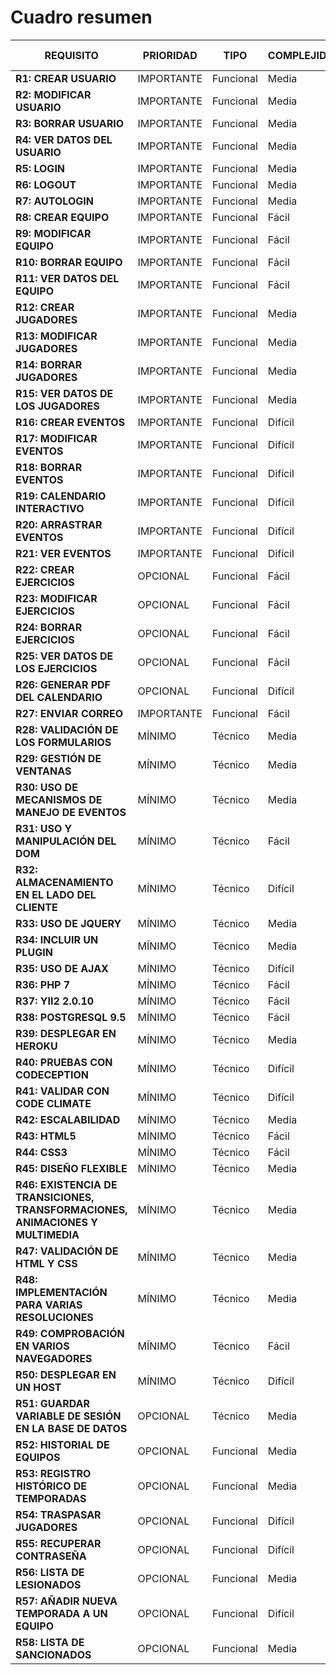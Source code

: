 Cuadro resumen
====================
| **REQUISITO** | **PRIORIDAD** | **TIPO** | **COMPLEJIDAD** | **ENTREGA PLANIFICADA** | **ENTREGA REALIZADA** | **Nº ISSUE** |
| ----------    | ----------    | -------- | -------------   | ---------               | -----------           | ---------- |
| **R1: CREAR USUARIO** | IMPORTANTE | Funcional | Media | v1  | v1  | 1 |
| **R2: MODIFICAR USUARIO** | IMPORTANTE | Funcional | Media | v1 | v1 | 2 |
| **R3: BORRAR USUARIO** | IMPORTANTE | Funcional | Media | v1 | v1 | 3 |
| **R4: VER DATOS DEL USUARIO** | IMPORTANTE | Funcional | Media | v1 | v1 | 4 |
| **R5: LOGIN** | IMPORTANTE | Funcional | Media | v1 | v1 | 5 |
| **R6: LOGOUT** | IMPORTANTE | Funcional | Media | v1 | v1 | 6 |
| **R7: AUTOLOGIN** | IMPORTANTE | Funcional | Media | v1 | v1 | 7 |
| **R8: CREAR EQUIPO** | IMPORTANTE | Funcional | Fácil | v1 | v1 | 8 |
| **R9: MODIFICAR EQUIPO** | IMPORTANTE | Funcional | Fácil | v1 | v1 | 9 |
| **R10: BORRAR EQUIPO** | IMPORTANTE | Funcional | Fácil | v1 | v1 | 10 |
| **R11: VER DATOS DEL EQUIPO** | IMPORTANTE | Funcional | Fácil | v1 | v1 | 11 |
| **R12: CREAR JUGADORES** | IMPORTANTE | Funcional | Media | v2 | v1 | 19 |
| **R13: MODIFICAR JUGADORES** | IMPORTANTE | Funcional | Media | v2 | v1 | 20 |
| **R14: BORRAR JUGADORES** | IMPORTANTE | Funcional | Media | v2 | v1 | 21 |
| **R15: VER DATOS DE LOS JUGADORES** | IMPORTANTE | Funcional | Media | v2 | v1 | 22 |
| **R16: CREAR EVENTOS** | IMPORTANTE | Funcional | Difícil | v3 | v2 | 28 |
| **R17: MODIFICAR EVENTOS** | IMPORTANTE | Funcional | Difícil | v3 | v2 | 29 |
| **R18: BORRAR EVENTOS** | IMPORTANTE | Funcional | Difícil | v3 | v2 | 30 |
| **R19: CALENDARIO INTERACTIVO** | IMPORTANTE | Funcional | Difícil | v3 | v3 | 31 |
| **R20: ARRASTRAR EVENTOS** | IMPORTANTE | Funcional | Difícil | v3 | v3 | 32 |
| **R21: VER EVENTOS** | IMPORTANTE | Funcional | Difícil | v3 | v2 | 33 |
| **R22: CREAR EJERCICIOS** | OPCIONAL | Funcional | Fácil | v3 | v3 | 34 |
| **R23: MODIFICAR EJERCICIOS** | OPCIONAL | Funcional | Fácil | v3 | v3 | 35 |
| **R24: BORRAR EJERCICIOS** | OPCIONAL | Funcional | Fácil | v3 | v3 | 36 |
| **R25: VER DATOS DE LOS EJERCICIOS** | OPCIONAL | Funcional | Fácil | v3 | v3 | 37 |
| **R26: GENERAR PDF DEL CALENDARIO** | OPCIONAL | Funcional | Difícil | v3 | v3 | 38 |
| **R27: ENVIAR CORREO** | IMPORTANTE | Funcional | Fácil | v2 | v1 | 23 |
| **R28: VALIDACIÓN DE LOS FORMULARIOS** | MÍNIMO | Técnico | Media | v3 | v3 | 39 |
| **R29: GESTIÓN DE VENTANAS** | MÍNIMO | Técnico | Media | v3 | v2 | 40 |
| **R30: USO DE MECANISMOS DE MANEJO DE EVENTOS** | MÍNIMO | Técnico | Media | v3 | v2 | 41 |
| **R31: USO Y MANIPULACIÓN DEL DOM** | MÍNIMO | Técnico | Fácil | v2 | v2 | 24 |
| **R32: ALMACENAMIENTO EN EL LADO DEL CLIENTE** | MÍNIMO | Técnico | Difícil | v3 | v2 | 42 |
| **R33: USO DE JQUERY** | MÍNIMO | Técnico | Media | v2 | v2 | 25 |
| **R34: INCLUIR UN PLUGIN** | MÍNIMO | Técnico | Media | v3 | v3 | 43 |
| **R35: USO DE AJAX** | MÍNIMO | Técnico | Difícil | v3 | v2 | 44 |
| **R36: PHP 7** | MÍNIMO | Técnico | Fácil | v1 | v1 | 12 |
| **R37: YII2 2.0.10** | MÍNIMO | Técnico | Fácil | v1 | v1 | 13 |
| **R38: POSTGRESQL 9.5** | MÍNIMO | Técnico | Fácil | v1 | v1 | 14 |
| **R39: DESPLEGAR EN HEROKU** | MÍNIMO | Técnico | Media | v3 | v1 | 18 |
| **R40: PRUEBAS CON CODECEPTION** | MÍNIMO | Técnico | Difícil | v3 | v3 | 45 |
| **R41: VALIDAR CON CODE CLIMATE** | MÍNIMO | Técnico | Difícil | v3 | v2 | 46 |
| **R42: ESCALABILIDAD** | MÍNIMO | Técnico | Media | v3 | v3 | 47 |
| **R43: HTML5** | MÍNIMO | Técnico | Fácil | v1 | v1 | 15 |
| **R44: CSS3** | MÍNIMO | Técnico | Fácil | v1 | v1 | 16 |
| **R45: DISEÑO FLEXIBLE** | MÍNIMO | Técnico | Media | v2 | v3 | 26 |
| **R46: EXISTENCIA DE TRANSICIONES, TRANSFORMACIONES, ANIMACIONES Y MULTIMEDIA** | MÍNIMO | Técnico | Media | v3 | v3 | 48 |
| **R47: VALIDACIÓN DE HTML Y CSS** | MÍNIMO | Técnico | Media | v3 | v3 | 49 |
| **R48: IMPLEMENTACIÓN PARA VARIAS RESOLUCIONES** | MÍNIMO | Técnico | Media | v3 | v3 | 50 |
| **R49: COMPROBACIÓN EN VARIOS NAVEGADORES** | MÍNIMO | Técnico | Fácil | v2 | v3 | 27 |
| **R50: DESPLEGAR EN UN HOST** | MÍNIMO | Técnico | Difícil | v3 | v1 | 51 |
| **R51: GUARDAR VARIABLE DE SESIÓN EN LA BASE DE DATOS** | OPCIONAL | Técnico | Media | v1 | v1 | 17 |
| **R52: HISTORIAL DE EQUIPOS** | OPCIONAL | Funcional | Media | v2 | v2 | 52 |
| **R53: REGISTRO HISTÓRICO DE TEMPORADAS** | OPCIONAL | Funcional | Media | v2 | v2 | 53 |
| **R54: TRASPASAR JUGADORES** | OPCIONAL | Funcional | Difícil | v2 | v2 | 54 |
| **R55: RECUPERAR CONTRASEÑA** | OPCIONAL | Funcional | Difícil | v2 | v2 | 55 |
| **R56: LISTA DE LESIONADOS** | OPCIONAL | Funcional | Media | v2 | v2 | 56 |
| **R57: AÑADIR NUEVA TEMPORADA A UN EQUIPO** | OPCIONAL | Funcional | Difícil | v2 | v2 | 57 |
| **R58: LISTA DE SANCIONADOS** | OPCIONAL | Funcional | Media | v3 | v3 | 58 |
